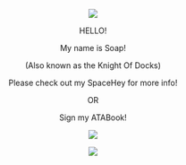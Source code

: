 <p align="center">
  <img src="https://adriansblinkiecollection.neocities.org/dividers/sparkles6.gif"/>
</p>
 
<p align="center">
  HELLO!
</p>
 <p align="center"> My name is Soap!
 </p>
 <p align="center">
   (Also known as the Knight Of Docks)
   </p>
   <p align="center"> Please check out my SpaceHey for more info!
 </p> 
 <p align="center">
 OR
 </p>
 <p align="center"> Sign my ATABook!
 </p>
 <p align="center">
  <img src="https://adriansblinkiecollection.neocities.org/dividers/sparkles6.gif"/>
 </p>
<p align="center">
  <img src="https://l.instagram.com/?u=https%3A%2F%2Fimages.artfight.net%2Fcharacter%2FWQqYivYyswELcR739fyOqym9dIpQiECXEXyA9PUMfb7npWf9Vtru05JeHhzE.png%3Ft%3D1756492749&e=AT0vhxzO2uvQBcqOyJa9udOX_Tf5_a0qLgCESYqvuaM2Vy0lOVqn7R6_ZalcVOry4ve46lz1AZiXtRXZgYSkGT3-2PnxL9Y_1TBrp9T2oMSH4udpKfYBWwqWCZC5_Xjj66AWNiFpmt1v">
</p>
   
